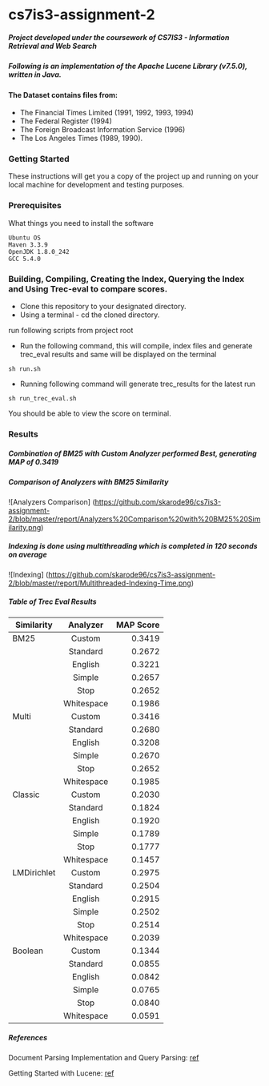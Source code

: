 # cs7is3-assignment-2

##### Project developed under the coursework of  CS7IS3 - Information Retrieval and Web Search


##### Following is an implementation of the Apache Lucene Library (v7.5.0), written in Java.

#### The Dataset contains files from:

* The Financial Times Limited (1991, 1992, 1993, 1994)
* The Federal Register (1994)
* The Foreign Broadcast Information Service (1996)
* The Los Angeles Times (1989, 1990).

### Getting Started

These instructions will get you a copy of the project up and running on your local machine for development and testing purposes.

### Prerequisites

What things you need to install the software

```
Ubuntu OS
Maven 3.3.9
OpenJDK 1.8.0_242
GCC 5.4.0
```


### Building, Compiling, Creating the Index, Querying the Index and Using Trec-eval to compare scores.

* Clone this repository to your designated directory.
* Using a terminal - cd the cloned directory.

run following scripts from project root

* Run the following command, this will compile, index files and generate trec_eval results and same will be displayed on the terminal
```
sh run.sh
```

* Running following command will generate trec_results for the latest run
```
sh run_trec_eval.sh
```


You should be able to view the score on terminal.


### Results 

##### Combination of BM25 with Custom Analyzer performed Best, generating MAP of 0.3419


##### Comparison of Analyzers with BM25 Similarity


![Analyzers Comparison]
(https://github.com/skarode96/cs7is3-assignment-2/blob/master/report/Analyzers%20Comparison%20with%20BM25%20Similarity.png)

##### Indexing is done using multithreading which is completed in 120 seconds on average
![Indexing]
(https://github.com/skarode96/cs7is3-assignment-2/blob/master/report/Multithreaded-Indexing-Time.png)

##### Table of Trec Eval Results

| Similarity   |      Analyzer      |  MAP Score |
|----------    |:------------------:|-----------:|
| BM25         |  Custom            |      0.3419|
|              |  Standard          |      0.2672|
|              |  English           |      0.3221|
|              |  Simple            |      0.2657|
|              |  Stop              |      0.2652|
|              |  Whitespace        |      0.1986|
| Multi        |  Custom            |      0.3416|
|              |  Standard          |      0.2680|
|              |  English           |      0.3208|
|              |  Simple            |      0.2670|
|              |  Stop              |      0.2652|
|              |  Whitespace        |      0.1985|
| Classic      |  Custom            |      0.2030|
|              |  Standard          |      0.1824|
|              |  English           |      0.1920|
|              |  Simple            |      0.1789|
|              |  Stop              |      0.1777|
|              |  Whitespace        |      0.1457|
| LMDirichlet  |  Custom            |      0.2975|
|              |  Standard          |      0.2504|
|              |  English           |      0.2915|
|              |  Simple            |      0.2502|
|              |  Stop              |      0.2514|
|              |  Whitespace        |      0.2039|
| Boolean      |  Custom            |      0.1344|
|              |  Standard          |      0.0855|
|              |  English           |      0.0842|
|              |  Simple            |      0.0765|
|              |  Stop              |      0.0840|
|              |  Whitespace        |      0.0591|





##### References
Document Parsing Implementation and Query Parsing: [ref](https://github.com/CS7IS3-A-Y-201718-IR2/text-search-engine-ir2)

Getting Started with Lucene: [ref](https://www.manning.com/books/lucene-in-action) 

